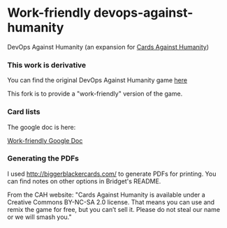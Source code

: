 Work-friendly devops-against-humanity
=======================

DevOps Against Humanity (an expansion for [Cards Against Humanity](http://www.cardsagainsthumanity.com))

### This work is derivative

You can find the original DevOps Against Humanity game [here](https://github.com/bridgetkromhout/devops-against-humanity)

This fork is to provide a "work-friendly" version of the game.

### Card lists

The google doc is here:

[Work-friendly Google Doc](https://docs.google.com/spreadsheets/d/1GCDK7w0GtxnGz3x_SgRwn6irdUVs-3cTiAsxUSSJ77U/edit?usp=sharing)

### Generating the PDFs

I used http://biggerblackercards.com/ to generate PDFs for printing. You can find notes on other options in Bridget's README.


From the CAH website: "Cards Against Humanity is available under a Creative Commons BY-NC-SA 2.0 license. That means you can use and remix the game for free, but you can’t sell it. Please do not steal our name or we will smash you."
